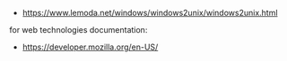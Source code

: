 * https://www.lemoda.net/windows/windows2unix/windows2unix.html

for web technologies documentation:
* https://developer.mozilla.org/en-US/
